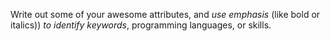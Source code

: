 Write out some of your awesome attributes, and *use emphasis* (like bold or italics)) _to identify keywords_, programming languages, or skills. 
